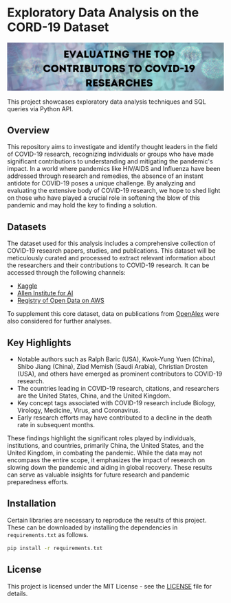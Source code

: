 # Exploratory Data Analysis on the CORD-19 Dataset

![Title](title.png)

This project showcases exploratory data analysis techniques and SQL queries via Python API.

## Overview

This repository aims to investigate and identify thought leaders in the field of COVID-19 research, recognizing individuals or groups who have made significant contributions to understanding and mitigating the pandemic's impact. In a world where pandemics like HIV/AIDS and Influenza have been addressed through research and remedies, the absence of an instant antidote for COVID-19 poses a unique challenge. By analyzing and evaluating the extensive body of COVID-19 research, we hope to shed light on those who have played a crucial role in softening the blow of this pandemic and may hold the key to finding a solution.

## Datasets

The dataset used for this analysis includes a comprehensive collection of COVID-19 research papers, studies, and publications. This dataset will be meticulously curated and processed to extract relevant information about the researchers and their contributions to COVID-19 research. It can be accessed through the following channels:
- [Kaggle](https://www.kaggle.com/datasets/allen-institute-for-ai/CORD-19-research-challenge)
- [Allen Institute for AI](https://allenai.org/data/cord-19)
- [Registry of Open Data on AWS](https://registry.opendata.aws/cord-19/)

To supplement this core dataset, data on publications from [OpenAlex](https://docs.openalex.org) were also considered for further analyses.

## Key Highlights

- Notable authors such as Ralph Baric (USA), Kwok-Yung Yuen (China), Shibo Jiang (China), Ziad Memish (Saudi Arabia), Christian Drosten (USA), and others have emerged as prominent contributors to COVID-19 research.
- The countries leading in COVID-19 research, citations, and researchers are the United States, China, and the United Kingdom.
- Key concept tags associated with COVID-19 research include Biology, Virology, Medicine, Virus, and Coronavirus.
- Early research efforts may have contributed to a decline in the death rate in subsequent months.

These findings highlight the significant roles played by individuals, institutions, and countries, primarily China, the United States, and the United Kingdom, in combating the pandemic. While the data may not encompass the entire scope, it emphasizes the impact of research on slowing down the pandemic and aiding in global recovery. These results can serve as valuable insights for future research and pandemic preparedness efforts.

## Installation

Certain libraries are necessary to reproduce the results of this project. These can be downloaded by installing the dependencies in `requirements.txt` as follows.

```bash
pip install -r requirements.txt
```

## License
This project is licensed under the MIT License - see the [LICENSE](LICENSE) file for details.